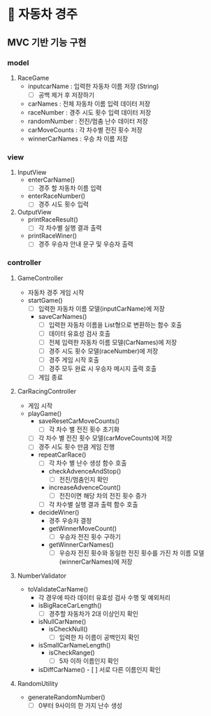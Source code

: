 # 🚗 자동차 경주

## MVC 기반 기능 구현

### model
1. RaceGame
	- inputcarName : 입력한 자동차 이름 저장 (String)
		- [ ] 공백 제거 후 저장하기
    - carNames : 전체 자동차 이름 입력 데이터 저장
	- raceNumber : 경주 시도 횟수 입력 데이터 저장
	- randomNumber : 전진/멈춤 난수 데이터 저장
	- carMoveCounts : 각 차수별 전진 횟수 저장
	- winnerCarNames : 우승 차 이름 저장 

### view
1. InputView
	- enterCarName()
		- [ ] 경주 할 자동차 이름 입력
	- enterRaceNumber()
		- [ ] 경주 시도 횟수 입력

2. OutputView
	- printRaceResult()
		- [ ] 각 차수별 실행 결과 출력
	- printRaceWiner()
		- [ ] 경주 우승자 안내 문구 및 우승자 출력

### controller
1. GameController
	- 자동차 경주 게임 시작
	- startGame()
		- [ ] 입력한 자동차 이름 모델(inputCarName)에 저장
		- saveCarNames()
		    - [ ] 입력한 자동차 이름을 List형으로 변환하는 함수 호출
			- [ ] 데이터 유효성 검사 호출
			- [ ] 전체 입력한 자동차 이름 모델(CarNames)에 저장
		    - [ ] 경주 시도 횟수 모델(raceNumber)에 저장
			- [ ] 경주 게임 시작 호출
			- [ ] 경주 모두 완료 시 우승자 메시지 출력 호출
		- [ ] 게임 종료

2. CarRacingController
    - 게임 시작
	- playGame()
		- saveResetCarMoveCounts()
			- [ ] 각 차수 별 전진 횟수 초기화
		- [ ] 각 차수 별 전진 횟수 모델(carMoveCounts)에 저장
		- [ ] 경주 시도 횟수 만큼 게임 진행
		- repeatCarRace()
			- [ ] 각 차수 별 난수 생성 함수 호출
			- checkAdvenceAndStop() 
			    - [ ] 전진/멈춤인지 확인
			- increaseAdvenceCount()
				- [ ] 전진이면 해당 차의 전진 횟수 증가
			- [ ] 각 차수별 실행 결과 출력 함수 호출
		- decideWiner()
			- 경주 우승자 결정
			- getWinnerMoveCount()
				- [ ] 우승자 전진 횟수 구하기
			- getWinnerCarNames()
				- [ ] 우승자 전진 횟수와 동일한 전진 횟수를 가진 차 이름 모델(winnerCarNames)에 저장

3. NumberValidator
	- toValidateCarName()
		- 각 경우에 따라 데이터 유효성 검사 수행 및 예외처리
		- isBigRaceCarLength()
			- [ ] 경주할 자동차가 2대 이상인지 확인
		- isNullCarName()
			- isCheckNull()
				- [ ] 입력한 차 이름이 공백인지 확인
		- isSmallCarNameLength()
			- isCheckRange()
				- [ ] 5자 이하 이름인지 확인
		- isDiffCarName()
		        - [ ] 서로 다른 이름인지 확인

4. RandomUtility
	- generateRandomNumber()
		- [ ] 0부터 9사이의 한 가지 난수 생성